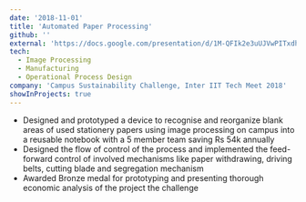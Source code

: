```yaml
---
date: '2018-11-01'
title: 'Automated Paper Processing'
github: ''
external: 'https://docs.google.com/presentation/d/1M-QFIk2e3uUJVwPITxdhXgyzV-lLXKWt40l4yhGddOk/edit?usp=sharing'
tech:
  - Image Processing
  - Manufacturing
  - Operational Process Design 
company: 'Campus Sustainability Challenge, Inter IIT Tech Meet 2018'
showInProjects: true
---
```


 - Designed and prototyped a device to recognise and reorganize blank areas of used stationery papers using image processing on campus into a reusable notebook with a 5 member team saving Rs 54k annually
 - Designed the flow of control of the process and implemented the feed-forward control of involved mechanisms like paper withdrawing, driving belts, cutting blade and segregation mechanism
 - Awarded Bronze medal for prototyping and presenting thorough economic analysis of the project the challenge
